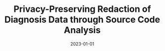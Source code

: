 ---
title: "Privacy-Preserving Redaction of Diagnosis Data through Source Code Analysis"
collection: publications
permalink: /publication/2023-01-01-Privacy-Preserving Redaction of Diagnosis Data through Source Code Analysis
pubtype: conference
date: 2023-01-01
venue: 'In the proceedings of SSDBM 2023'
authors:  Lixi Zhou, Lei Yu, Jia Zou, Hong Min
citation: ' Lixi Zhou, Lei Yu, Jia Zou, Hong Min, &quot;Privacy-Preserving Redaction of Diagnosis Data through Source Code Analysis.&quot; In the 35th International Conference on Scientific and Statistical Database Management(SSDBM), 2023.'
---
